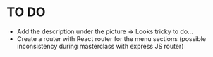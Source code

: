 
# TO DO
- Add the description under the picture => Looks tricky to do...
- Create a router with React router for the menu sections (possible inconsistency during masterclass with express JS router)